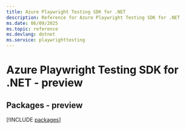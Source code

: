 ```yaml
---
title: Azure Playwright Testing SDK for .NET
description: Reference for Azure Playwright Testing SDK for .NET
ms.date: 06/09/2025
ms.topic: reference
ms.devlang: dotnet
ms.service: playwrighttesting
---
```

# Azure Playwright Testing SDK for .NET - preview
## Packages - preview
[!INCLUDE [packages](playwright-testing-index.md)]